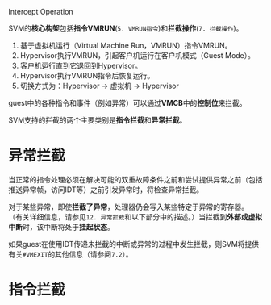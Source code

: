 Intercept Operation

SVM的**核心构架**包括**指令VMRUN**(`5. VMRUN指令`)和**拦截操作**(`7. 拦截操作`)。

1. 基于虚拟机运行（Virtual Machine Run，VMRUN）指令VMRUN。
2. Hypervisor执行VMRUN，引起客户机运行在客户机模式（Guest Mode）。
3. 客户机运行直到它退回到Hypervisor。
4. Hypervisor执行VMRUN指令后恢复运行。
5. 切换方式为：Hypervisor -> 虚拟机 -> Hypervisor

guest中的各种指令和事件（例如异常）可以通过**VMCB**中的**控制位**来拦截。 

SVM支持的拦截的两个主要类别是**指令拦截**和**异常拦截**。

# 异常拦截

当正常的指令处理必须在解决可能的双重故障条件之前和尝试提供异常之前（包括推送异常帧，访问IDT等）之前引发异常时，将检查异常拦截。

对于某些异常，即使**拦截了异常**，处理器仍会写入某些特定于异常的寄存器。 （有关详细信息，请参见`12. 异常拦截`和以下部分中的描述。）当拦截到**外部或虚拟中断**时，该中断将处于**挂起状态**。

如果guest在使用IDT传递未拦截的中断或异常的过程中发生拦截，则SVM将提供有关`#VMEXIT`的其他信息（请参阅`7.2`）。

# 指令拦截

